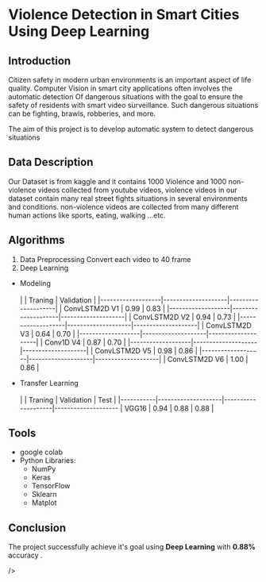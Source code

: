 # Violence Detection in Smart Cities Using Deep Learning
## Introduction
Citizen safety in modern urban environments is an important aspect of life quality. Computer Vision in smart city applications often involves the automatic detection Of dangerous situations with the goal to ensure the safety of residents with smart video surveillance. Such dangerous situations can be fighting, brawls, robberies, and more.

The aim of this project is to develop automatic system to detect dangerous situations

## Data Description
Our Dataset is from kaggle and it contains 1000 Violence and 1000 non-violence videos collected from youtube videos, violence videos in our dataset contain many real street fights situations in several environments and conditions. non-violence videos are collected from many different human actions like sports, eating, walking …etc.


## Algorithms
1.  Data Preprocessing
     Convert each video to 40 frame
 2. Deep Learning 
   - Modeling
    <br/> <br/> 
     |                   | Traning            | Validation         |
     |-------------------|--------------------|--------------------|
     |   ConvLSTM2D V1   |     0.99           |     0.83           |
     |-------------------|--------------------|--------------------|
     |   ConvLSTM2D V2   |     0.94           |     0.73           |
     |-------------------|--------------------|--------------------|
     |   ConvLSTM2D V3   |     0.64           |     0.70           |
     |-------------------|--------------------|--------------------|
     |   Conv1D V4       |     0.87           |     0.70           |
     |-------------------|--------------------|--------------------|
     |   ConvLSTM2D V5   |     0.98           |     0.86           |
     |-------------------|--------------------|--------------------|
     |   ConvLSTM2D V6   |     1.00           |     0.86           |
     
   - Transfer Learning
     <br/> <br/> 
     |           | Traning            | Validation         |         Test      |
     |-----------|--------------------|--------------------|--------------------
     |   VGG16   |     0.94           |     0.88           |      0.88         |
  
    
     
 ## Tools
- google colab  
- Python Libraries:
    - NumPy
    - Keras
    - TensorFlow
    - Sklearn
    - Matplot
      

## Conclusion
The project successfully achieve it's goal using **Deep Learning**  with **0.88%** accuracy .

 />
